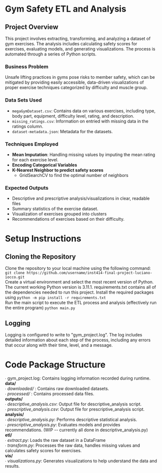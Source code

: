 # Gym Safety ETL and Analysis

## Project Overview

This project involves extracting, transforming, and analyzing a dataset of gym exercises. The analysis includes calculating safety scores for exercises, evaluating models, and generating visualizations. The process is automated through a series of Python scripts.

### Business Problem
Unsafe lifting practices in gyms pose risks to member safety, which can be mitigated by providing easily accessible, data-driven visualizations of proper exercise techniques categorized by difficulty and muscle group.

### Data Sets Used
- `megaGymDataset.csv`: Contains data on various exercises, including type, body part, equipment, difficulty level, rating, and description.
- `missing_ratings.csv`: Information on entried with missing data in the ratings column.
- `dataset-metadata.json`: Metadata for the datasets.

### Techniques Employed
- **Mean Imputation**: Handling missing values by imputing the mean rating for each exercise level.  
- **Encoding Categorical Variables**  
- **K-Nearest Neighbor to predict safety scores**  
    - GridSearchCV to find the optimal number of neighbors

### Expected Outputs
- Descriptive and prescriptive analysis/visualizations in clear, readable files
- Summary statistics of the exercise dataset.
- Visualization of exercises grouped into clusters
- Recommendations of exercises based on their difficulty.

# Setup Instructions

## Cloning the Repository
Clone the repository to your local machine using the following command:  
`git clone https://github.com/username/inst414-final-project-luciano-iocco.git`  
Create a virtual environment and select the most recent version of Python. The current working Python version is 3.11.1. requirements.txt contains all of the dependencies   needed to run this project. Install the required packages using `python -m pip install -r requirements.txt`  
Run the main script to execute the ETL process and analysis (effectively run the entire program) `python main.py`

## Logging

Logging is configured to write to "gym_project.log". The log includes detailed information about each step of the process, including any errors that occur along with 
their time, level, and a message.

# Code Package Structure

∙ gym_project.log: Contains logging information recorded during runtime.
**data/**  
    ∙ *downloaded/* : Contains raw downloaded datasets.  
    ∙ *processed/* : Contains processed data files.  
**outputs/**  
    ∙ *descriptive_analysis.csv*: Output file for descriptive_analysis script.  
    ∙ *prescriptive_analysis.csv*: Output file for prescriptive_analysis script.  
**analysis/**  
    ∙ *descriptive_analysis.py*: Performs descriptive statistical analysis.    
    ∙ *prescriptive_analysis.py*: Evaluates models and provides recommendations. (WIP -- currently all done in descriptive_analysis.py)  
**etl/**  
    ∙ *extract.py*: Loads the raw dataset in a DataFrame  
    ∙ *transform.py*: Processes the raw data, handles missing values and calculates safety scores for exercises.  
**vis/**  
    ∙ *visualizations.py*: Generates visualizations to help understand the data and results.  

